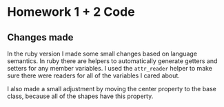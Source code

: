 # Homework 1 + 2 Code

## Changes made

In the ruby version I made some small changes based on language semantics. In ruby there are helpers to automatically generate getters and setters for any member variables. I used the `attr_reader` helper to make sure there were readers for all of the variables I cared about. 

I also made a small adjustment by moving the center property to the base class, because all of the shapes have this property. 

